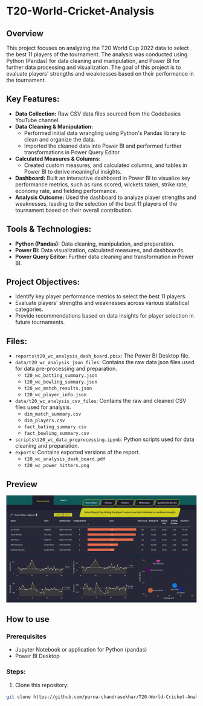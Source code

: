 # T20-World-Cricket-Analysis

## Overview
This project focuses on analyzing the T20 World Cup 2022 data to select the best 11 players of the tournament. The analysis was conducted using Python (Pandas) for data cleaning and manipulation, and Power BI for further data processing and visualization. The goal of this project is to evaluate players' strengths and weaknesses based on their performance in the tournament.

## Key Features:
- **Data Collection:** Raw CSV data files sourced from the Codebasics YouTube channel.
- **Data Cleaning & Manipulation:**
  - Performed initial data wrangling using Python's Pandas library to clean and organize the data.
  - Imported the cleaned data into Power BI and performed further transformations in Power Query Editor.
- **Calculated Measures & Columns:**
  - Created custom measures, and calculated columns, and tables in Power BI to derive meaningful insights.
- **Dashboard:** Built an interactive dashboard in Power BI to visualize key performance metrics, such as runs scored, wickets taken, strike rate, economy rate, and fielding performance.
- **Analysis Outcome:** Used the dashboard to analyze player strengths and weaknesses, leading to the selection of the best 11 players of the tournament based on their overall contribution.
## Tools & Technologies:
  - **Python (Pandas):** Data cleaning, manipulation, and preparation.
  - **Power BI:** Data visualization, calculated measures, and dashboards.
  - **Power Query Editor:** Further data cleaning and transformation in Power BI.
## Project Objectives:
- Identify key player performance metrics to select the best 11 players.
- Evaluate players' strengths and weaknesses across various statistical categories.
- Provide recommendations based on data insights for player selection in future tournaments.

## Files:
- `reports\t20_wc_analysis_dash_board.pbix`: The Power BI Desktop file.
- `data/t20_wc_analysis_json_files`: Contains the raw data json files used for data pre-processing and preparation.
  - `t20_wc_batting_summary.json`
  - `t20_wc_bowling_summary.json`
  - `t20_wc_match_results.json`
  - `t20_wc_player_info.json`
- `data/t20_wc_analysis_csv_files`: Contains the raw and cleaned CSV files used for analysis.
  - `dim_match_summary.csv`
  - `dim_players.csv`
  - `fact_bating_summary.csv`
  - `fact_bowling_summary.csv`
- `scripts\t20_wc_data_preprocessing.ipynb`: Python scripts used for data cleaning and preparation.
- `exports`: Contains exported versions of the report.
    - `t20_wc_analysis_dash_board.pdf`
    - `t20_wc_power_hitters.png`

## Preview
![T20 WC Analysis Screenshot](exports/t20_wc_power_hitters.png)

## How to use

### Prerequisites
- Jupyter Notebook or application for Python (pandas)
- Power BI Desktop

### Steps:
1. Clone this repository:
  ```bash
  git clone https://github.com/purna-chandrasekhar/T20-World-Cricket-Analysis.git
